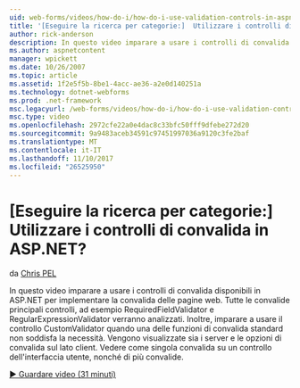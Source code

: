 ```yaml
---
uid: web-forms/videos/how-do-i/how-do-i-use-validation-controls-in-aspnet
title: '[Eseguire la ricerca per categorie:]  Utilizzare i controlli di convalida in ASP.NET? | Microsoft Docs'
author: rick-anderson
description: In questo video imparare a usare i controlli di convalida disponibili in ASP.NET per implementare la convalida delle pagine web. Tutti i principale i controlli di convalida ad...
ms.author: aspnetcontent
manager: wpickett
ms.date: 10/26/2007
ms.topic: article
ms.assetid: 1f2e5f5b-8be1-4acc-ae36-a2e0d140251a
ms.technology: dotnet-webforms
ms.prod: .net-framework
msc.legacyurl: /web-forms/videos/how-do-i/how-do-i-use-validation-controls-in-aspnet
msc.type: video
ms.openlocfilehash: 2972cfe22a0e4dac8c33bfc50fff9dfebe272d20
ms.sourcegitcommit: 9a9483aceb34591c97451997036a9120c3fe2baf
ms.translationtype: MT
ms.contentlocale: it-IT
ms.lasthandoff: 11/10/2017
ms.locfileid: "26525950"
---
```

<a name="how-do-i--use-validation-controls-in-aspnet"></a>[Eseguire la ricerca per categorie:]  Utilizzare i controlli di convalida in ASP.NET?
====================
da [Chris PEL](https://twitter.com/chrispels)

In questo video imparare a usare i controlli di convalida disponibili in ASP.NET per implementare la convalida delle pagine web. Tutte le convalide principali controlli, ad esempio RequiredFieldValidator e RegularExpressionValidator verranno analizzati. Inoltre, imparare a usare il controllo CustomValidator quando una delle funzioni di convalida standard non soddisfa la necessità. Vengono visualizzate sia i server e le opzioni di convalida sul lato client. Vedere come singola convalida su un controllo dell'interfaccia utente, nonché di più convalide.

[&#9654; Guardare video (31 minuti)](https://channel9.msdn.com/Blogs/ASP-NET-Site-Videos/how-do-i-use-validation-controls-in-aspnet)
